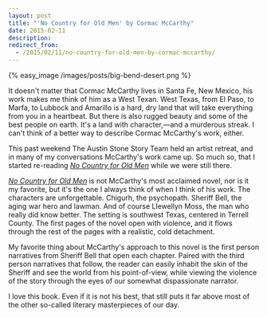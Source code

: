 ```yaml
---
layout: post
title: "'No Country for Old Men' by Cormac McCarthy"
date: 2015-02-11
description:
redirect_from:
  - /2015/02/11/no-country-for-old-men-by-cormac-mccarthy/
---
```

<!--<img align="text-center" class="img-fluid" src="/images/posts/big-bend-desert.png" />-->
<!-- ![The west Texas desert]({{ "/images/posts/big-bend-desert.png" | bootstrap_image }}) -->
{% easy_image /images/posts/big-bend-desert.png %}

It doesn't matter that Cormac McCarthy lives in Santa Fe, New Mexico, his work makes me think of him as a West Texan. West Texas, from El Paso, to Marfa, to Lubbock and Amarillo is a hard, dry land that will take everything from you in a heartbeat. But there is also rugged beauty and some of the best people on earth. It's a land with character,—and a murderous streak. I can't think of a better way to describe Cormac McCarthy's work, either.

This past weekend The Austin Stone Story Team held an artist retreat, and in many of my conversations McCarthy's work came up. So much so, that I started re-reading <a href="http://www.amazon.com/gp/product/0307387135/ref=as_li_tl?ie=UTF8&amp;camp=1789&amp;creative=390957&amp;creativeASIN=0307387135&amp;linkCode=as2&amp;tag=blundin-20&amp;linkId=D7LAZQB3ZY42K4ZF"><em>No Country for Old Men</em></a> while we were still there.

<a href="http://www.amazon.com/gp/product/0307387135/ref=as_li_tl?ie=UTF8&amp;camp=1789&amp;creative=390957&amp;creativeASIN=0307387135&amp;linkCode=as2&amp;tag=blundin-20&amp;linkId=D7LAZQB3ZY42K4ZF"><em>No Country for Old Men</em></a> is not McCarthy's most acclaimed novel, nor is it my favorite, but it's the one I always think of when I think of his work. The characters are unforgettable. Chigurh, the psychopath. Sheriff Bell, the aging war hero and lawman. And of course Llewellyn Moss, the man who really did know better. The setting is southwest Texas, centered in Terrell County. The first pages of the novel open with violence, and it flows through the rest of the pages with a realistic, cold detachment.

My favorite thing about McCarthy's approach to this novel is the first person narratives from Sheriff Bell that open each chapter. Paired with the third person narratives that follow, the reader can easily inhabit the skin of the Sheriff and see the world from his point-of-view, while viewing the violence of the story through the eyes of our somewhat dispassionate narrator.

I love this book. Even if it is not his best, that still puts it far above most of the other so-called literary masterpieces of our day.
